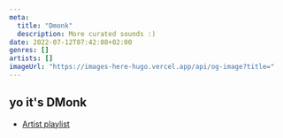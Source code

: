 ```yaml
---
meta:
  title: "Dmonk"
  description: More curated sounds :)
date: 2022-07-12T07:42:08+02:00
genres: []
artists: []
imageUrl: "https://images-here-hugo.vercel.app/api/og-image?title="
---
```


## yo it's DMonk
- [Artist playlist](https://open.spotify.com/playlist/1hgw83wkXmGXbUquWUVrwl?si=915972340f534098)
